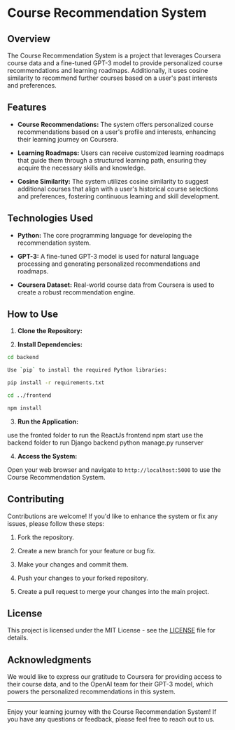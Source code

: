 # Course Recommendation System

## Overview

The Course Recommendation System is a project that leverages Coursera course data and a fine-tuned GPT-3 model to provide personalized course recommendations and learning roadmaps. Additionally, it uses cosine similarity to recommend further courses based on a user's past interests and preferences.

## Features

- **Course Recommendations:** The system offers personalized course recommendations based on a user's profile and interests, enhancing their learning journey on Coursera.

- **Learning Roadmaps:** Users can receive customized learning roadmaps that guide them through a structured learning path, ensuring they acquire the necessary skills and knowledge.

- **Cosine Similarity:** The system utilizes cosine similarity to suggest additional courses that align with a user's historical course selections and preferences, fostering continuous learning and skill development.

## Technologies Used

- **Python:** The core programming language for developing the recommendation system.

- **GPT-3:** A fine-tuned GPT-3 model is used for natural language processing and generating personalized recommendations and roadmaps.

- **Coursera Dataset:** Real-world course data from Coursera is used to create a robust recommendation engine.

## How to Use

1. **Clone the Repository:**

2. **Install Dependencies:**
```bash
cd backend

Use `pip` to install the required Python libraries:

pip install -r requirements.txt

cd ../frontend

npm install
```
3. **Run the Application:**

use the fronted folder to run the ReactJs frontend
npm start
use the backend folder to run Django backend
python manage.py runserver


4. **Access the System:**

Open your web browser and navigate to `http://localhost:5000` to use the Course Recommendation System.

## Contributing

Contributions are welcome! If you'd like to enhance the system or fix any issues, please follow these steps:

1. Fork the repository.

2. Create a new branch for your feature or bug fix.

3. Make your changes and commit them.

4. Push your changes to your forked repository.

5. Create a pull request to merge your changes into the main project.

## License

This project is licensed under the MIT License - see the [LICENSE](LICENSE) file for details.

## Acknowledgments

We would like to express our gratitude to Coursera for providing access to their course data, and to the OpenAI team for their GPT-3 model, which powers the personalized recommendations in this system.

---

Enjoy your learning journey with the Course Recommendation System! If you have any questions or feedback, please feel free to reach out to us.

